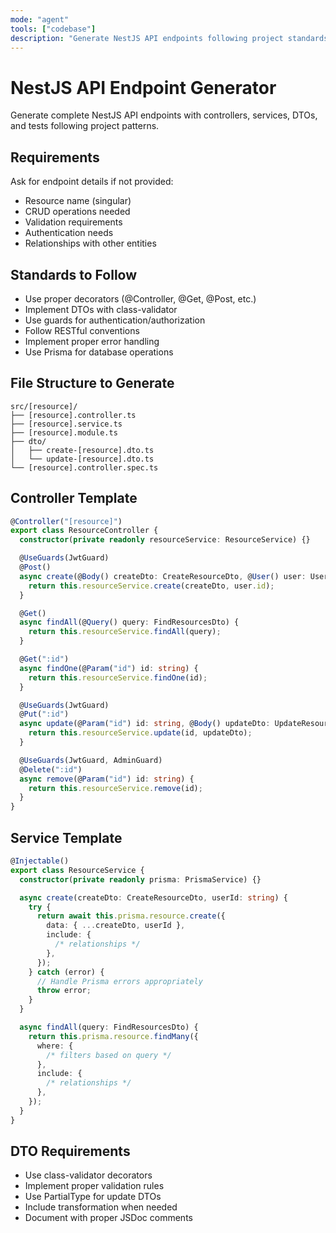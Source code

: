 ```yaml
---
mode: "agent"
tools: ["codebase"]
description: "Generate NestJS API endpoints following project standards"
---
```


# NestJS API Endpoint Generator

Generate complete NestJS API endpoints with controllers, services, DTOs, and tests following project patterns.

## Requirements

Ask for endpoint details if not provided:

- Resource name (singular)
- CRUD operations needed
- Validation requirements
- Authentication needs
- Relationships with other entities

## Standards to Follow

- Use proper decorators (@Controller, @Get, @Post, etc.)
- Implement DTOs with class-validator
- Use guards for authentication/authorization
- Follow RESTful conventions
- Implement proper error handling
- Use Prisma for database operations

## File Structure to Generate

```
src/[resource]/
├── [resource].controller.ts
├── [resource].service.ts
├── [resource].module.ts
├── dto/
│   ├── create-[resource].dto.ts
│   └── update-[resource].dto.ts
└── [resource].controller.spec.ts
```

## Controller Template

```typescript
@Controller("[resource]")
export class ResourceController {
  constructor(private readonly resourceService: ResourceService) {}

  @UseGuards(JwtGuard)
  @Post()
  async create(@Body() createDto: CreateResourceDto, @User() user: UserEntity) {
    return this.resourceService.create(createDto, user.id);
  }

  @Get()
  async findAll(@Query() query: FindResourcesDto) {
    return this.resourceService.findAll(query);
  }

  @Get(":id")
  async findOne(@Param("id") id: string) {
    return this.resourceService.findOne(id);
  }

  @UseGuards(JwtGuard)
  @Put(":id")
  async update(@Param("id") id: string, @Body() updateDto: UpdateResourceDto) {
    return this.resourceService.update(id, updateDto);
  }

  @UseGuards(JwtGuard, AdminGuard)
  @Delete(":id")
  async remove(@Param("id") id: string) {
    return this.resourceService.remove(id);
  }
}
```

## Service Template

```typescript
@Injectable()
export class ResourceService {
  constructor(private readonly prisma: PrismaService) {}

  async create(createDto: CreateResourceDto, userId: string) {
    try {
      return await this.prisma.resource.create({
        data: { ...createDto, userId },
        include: {
          /* relationships */
        },
      });
    } catch (error) {
      // Handle Prisma errors appropriately
      throw error;
    }
  }

  async findAll(query: FindResourcesDto) {
    return this.prisma.resource.findMany({
      where: {
        /* filters based on query */
      },
      include: {
        /* relationships */
      },
    });
  }
}
```

## DTO Requirements

- Use class-validator decorators
- Implement proper validation rules
- Use PartialType for update DTOs
- Include transformation when needed
- Document with proper JSDoc comments
